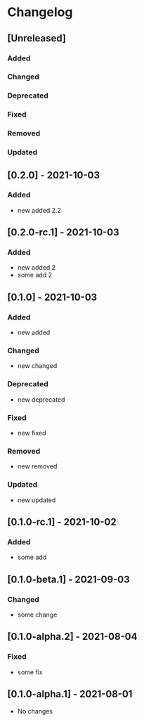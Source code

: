 # Changelog

## [Unreleased]

### Added

### Changed

### Deprecated

### Fixed

### Removed

### Updated

## [0.2.0] - 2021-10-03

### Added

- new added 2.2

## [0.2.0-rc.1] - 2021-10-03

### Added

- new added 2
- some add 2

## [0.1.0] - 2021-10-03

### Added

- new added

### Changed

- new changed

### Deprecated

- new deprecated

### Fixed

- new fixed

### Removed

- new removed

### Updated

- new updated

## [0.1.0-rc.1] - 2021-10-02

### Added

- some add

## [0.1.0-beta.1] - 2021-09-03

### Changed

- some change

## [0.1.0-alpha.2] - 2021-08-04

### Fixed

- some fix

## [0.1.0-alpha.1] - 2021-08-01

- No changes
